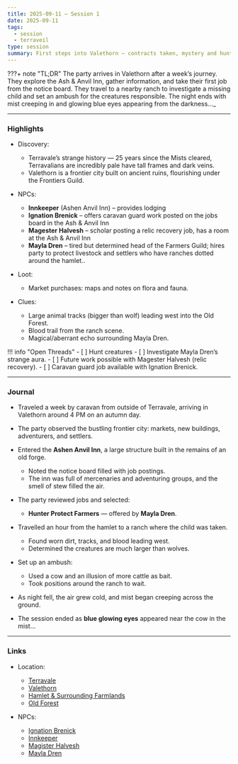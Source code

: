 ```yaml
---
title: 2025-09-11 – Session 1
date: 2025-09-11
tags:
  - session
  - terraveil
type: session
summary: First steps into Valethorn — contracts taken, mystery and hunt of creatures.
---
```


???+ note "TL;DR"
    The party arrives in Valethorn after a week’s journey.
    They explore the Ash & Anvil Inn, gather information, and take their first job from the notice board.
    They travel to a nearby ranch to investigate a missing child and set an ambush for the creatures responsible.
    The night ends with mist creeping in and glowing blue eyes appearing from the darkness…_

---

### Highlights
- Discovery: 
	- Terravale’s strange history — 25 years since the Mists cleared, Terravalians are incredibly pale have tall frames and dark veins.
	- Valethorn is a frontier city built on ancient ruins, flourishing under the Frontiers Guild.


- NPCs:
	- **Innkeeper** (Ashen Anvil Inn) – provides lodging
	- **Ignation Brenick** – offers caravan guard work posted on the jobs board in the Ash & Anvil Inn
	- **Magester Halvesh** – scholar posting a relic recovery job, has a room at the Ash & Anvil Inn
	- **Mayla Dren** – tired but determined head of the Farmers Guild; hires party to protect livestock and settlers who have ranches dotted around the hamlet..

- Loot:
	- Market purchases: maps and notes on flora and fauna.

- Clues:
	- Large animal tracks (bigger than wolf) leading west into the Old Forest.
	- Blood trail from the ranch scene.
	- Magical/aberrant echo surrounding Mayla Dren.

!!! info "Open Threads"
    - [ ] Hunt creatures
    - [ ] Investigate Mayla Dren’s strange aura.
    - [ ] Future work possible with Magester Halvesh (relic recovery).
    - [ ] Caravan guard job available with Ignation Brenick.

---

### Journal
- Traveled a week by caravan from outside of Terravale, arriving in Valethorn around 4 PM on an autumn day.  
- The party observed the bustling frontier city: markets, new buildings, adventurers, and settlers.  
- Entered the **Ashen Anvil Inn**, a large structure built in the remains of an old forge.  
  - Noted the notice board filled with job postings.  
  - The inn was full of mercenaries and adventuring groups, and the smell of stew filled the air.  

- The party reviewed jobs and selected:  
  - **Hunter Protect Farmers** — offered by **Mayla Dren**.  

- Travelled an hour from the hamlet to a ranch where the child was taken.  
  - Found worn dirt, tracks, and blood leading west.  
  - Determined the creatures are much larger than wolves.  

- Set up an ambush:  
  - Used a cow and an illusion of more cattle as bait.  
  - Took positions around the ranch to wait.  

- As night fell, the air grew cold, and mist began creeping across the ground.  
- The session ended as **blue glowing eyes** appeared near the cow in the mist…

---

### Links
- Location:
	- [Terravale](../locations/terravale.md)  
	- [Valethorn](../locations/valethorn-city.md) 
	- [Hamlet & Surrounding Farmlands](../locations/hamlet-farmlands.md)  
	- [Old Forest](../locations/old-forest.md)

- NPCs:
	- [Ignation Brenick](../npcs/ignation-brenick.md)
	- [Innkeeper](../npcs/innkeep.md)
	- [Magister Halvesh](../npcs/magister-halvesh.md)
	- [Mayla Dren](../npcs/mayla-dren.md)  
